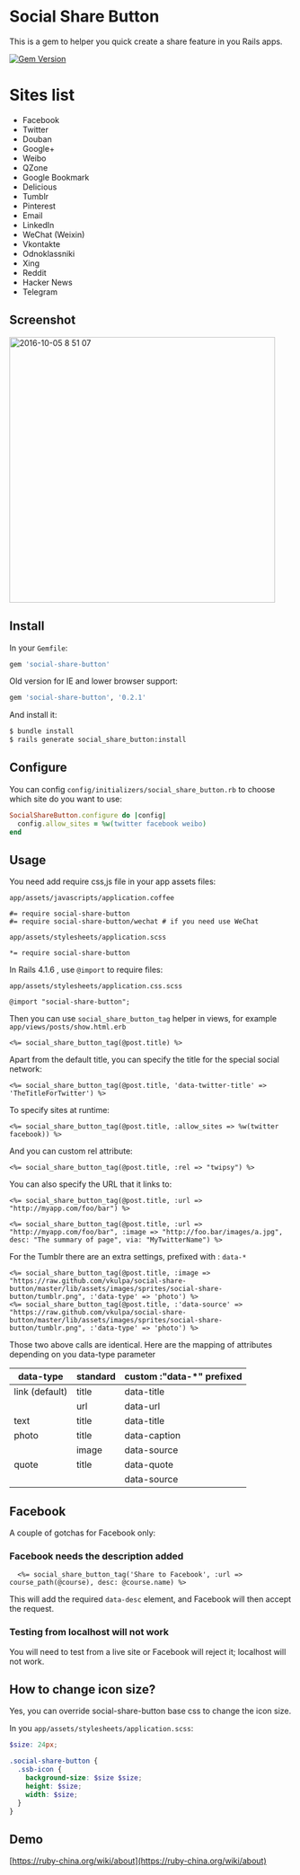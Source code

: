 # Social Share Button

This is a gem to helper you quick create a share feature in you Rails apps.

[![Gem Version](https://badge.fury.io/rb/social-share-button.svg)](https://badge.fury.io/rb/social-share-button)

# Sites list

* Facebook
* Twitter
* Douban
* Google+
* Weibo
* QZone
* Google Bookmark
* Delicious
* Tumblr
* Pinterest
* Email
* LinkedIn
* WeChat (Weixin)
* Vkontakte
* Odnoklassniki
* Xing
* Reddit
* Hacker News
* Telegram

## Screenshot

<img width="473" alt="2016-10-05 8 51 07" src="https://cloud.githubusercontent.com/assets/5518/19097657/ea7c0a20-8ad8-11e6-953f-83354d9a6384.png">

## Install

In your `Gemfile`:

```ruby
gem 'social-share-button'
```

Old version for IE and lower browser support:

```ruby
gem 'social-share-button', '0.2.1'
```

And install it:

```bash
$ bundle install
$ rails generate social_share_button:install
```

## Configure

You can config `config/initializers/social_share_button.rb` to choose which site do you want to use:

```ruby
SocialShareButton.configure do |config|
  config.allow_sites = %w(twitter facebook weibo)
end
```

## Usage

You need add require css,js file in your app assets files:

`app/assets/javascripts/application.coffee`

```
#= require social-share-button
#= require social-share-button/wechat # if you need use WeChat
```

`app/assets/stylesheets/application.scss`

```
*= require social-share-button
```

In Rails 4.1.6 , use `@import` to require files:

`app/assets/stylesheets/application.css.scss`

```
@import "social-share-button";
```

Then you can use `social_share_button_tag` helper in views, for example `app/views/posts/show.html.erb`

```erb
<%= social_share_button_tag(@post.title) %>
```

Apart from the default title, you can specify the title for the special social network:

```erb
<%= social_share_button_tag(@post.title, 'data-twitter-title' => 'TheTitleForTwitter') %>
```

To specify sites at runtime:

```erb
<%= social_share_button_tag(@post.title, :allow_sites => %w(twitter facebook)) %>
```

And you can custom rel attribute:

```erb
<%= social_share_button_tag(@post.title, :rel => "twipsy") %>
```

You can also specify the URL that it links to:

```erb
<%= social_share_button_tag(@post.title, :url => "http://myapp.com/foo/bar") %>
```

```erb
<%= social_share_button_tag(@post.title, :url => "http://myapp.com/foo/bar", :image => "http://foo.bar/images/a.jpg", desc: "The summary of page", via: "MyTwitterName") %>
```

For the Tumblr there are an extra settings, prefixed with : `data-*`

```erb
<%= social_share_button_tag(@post.title, :image => "https://raw.github.com/vkulpa/social-share-button/master/lib/assets/images/sprites/social-share-button/tumblr.png", :'data-type' => 'photo') %>
<%= social_share_button_tag(@post.title, :'data-source' => "https://raw.github.com/vkulpa/social-share-button/master/lib/assets/images/sprites/social-share-button/tumblr.png", :'data-type' => 'photo') %>
```

Those two above calls are identical.
Here are the mapping of attributes depending on you data-type parameter

| data-type         | standard  | custom :"data-*" prefixed  |
| ----------------- | --------- | -------------------------- |
| link (default)    | title     | data-title                 |
|                   | url       | data-url                   |
| text              | title     | data-title                 |
| photo             | title     | data-caption               |
|                   | image     | data-source                |
| quote             | title     | data-quote                 |
|                   |           | data-source                |

## Facebook

A couple of gotchas for Facebook only:

### Facebook needs the description added

```
  <%= social_share_button_tag('Share to Facebook', :url => course_path(@course), desc: @course.name) %>
```
This will add the required ```data-desc``` element, and Facebook will then accept the request.

### Testing from localhost will not work

You will need to test from a live site or Facebook will reject it; localhost will not work.


## How to change icon size?

Yes, you can override social-share-button base css to change the icon size.

In you `app/assets/stylesheets/application.scss`:

```scss
$size: 24px;

.social-share-button {
  .ssb-icon {
    background-size: $size $size;
    height: $size;
    width: $size;
  }
}
```

## Demo

[https://ruby-china.org/wiki/about](https://ruby-china.org/wiki/about)
